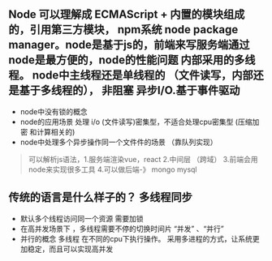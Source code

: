 ## Node 可以理解成 ECMAScript + 内置的模块组成的，引用第三方模块， npm系统 node package manager。node是基于js的，前端来写服务端通过node是最方便的，node的性能问题 内部采用的多线程。 node中主线程还是单线程的 （文件读写，内部还是基于多线程的）， 非阻塞 异步I/O.基于事件驱动
- node中没有锁的概念
- node的应用场景 处理 i/o (文件读写)密集型，不适合处理cpu密集型 (压缩加密 和计算相关的)
- node中处理多个异步操作同一个文件件的场景 （靠队列实现）

> 可以解析js语法，1.服务端渲染vue，react  2.中间层 （跨域） 3.前端会用node来实现很多工具 4.可以做后端-》 mongo mysql

## 传统的语言是什么样子的？ 多线程同步
- 默认多个线程访问同一个资源 需要加锁 
- 在高并发场景下 ，多线程需要不停的切换时间片   “并发” 、“并行”
- 并行的概念 多线程  在不同的cpu下执行操作。 采用多进程的方式，让系统更加稳定，而且可以实现高并发


